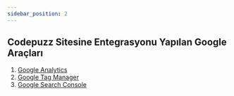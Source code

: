 ```yaml
---
sidebar_position: 2
---
```

## Codepuzz Sitesine Entegrasyonu Yapılan Google Araçları

1. [Google Analytics](https://analytics.google.com/analytics/web/#/)  
2. [Google Tag Manager](https://tagmanager.google.com/#/home)  
3. [Google Search Console](https://search.google.com/search-console/about)  


  















